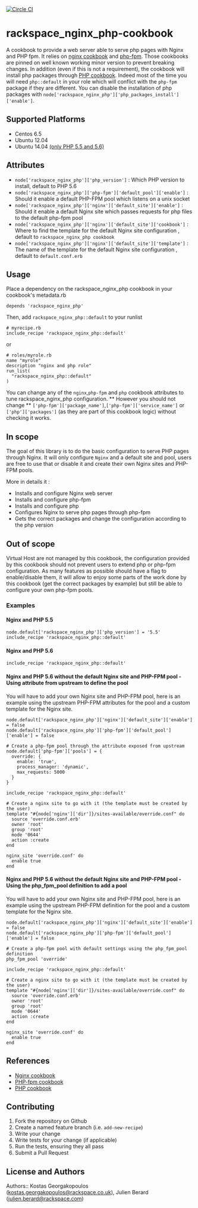 [![Circle CI](https://circleci.com/gh/rackspace-cookbooks/rackspace_nginx_php.svg?style=svg)](https://circleci.com/gh/rackspace-cookbooks/rackspace_nginx_php)

# rackspace_nginx_php-cookbook

A cookbook to provide a web server able to serve php pages with Nginx and PHP fpm.
It relies on [nginx cookbook](https://github.com/miketheman/nginx) and [php-fpm](https://github.com/yevgenko/cookbook-php-fpm). Those cookbooks are pinned on well known working minor version to prevent breaking changes.
In addition (even if this is not a requirement), the cookbook will install php packages through [PHP cookbook](https://github.com/opscode-cookbooks/php). Indeed most of the time you will need `php::default` in your role which will conflict with the `php-fpm` package if they are different.
You can disable the installation of php packages with `node['rackspace_nginx_php']['php_packages_install']['enable']`.

## Supported Platforms

* Centos 6.5
* Ubuntu 12.04
* Ubuntu 14.04 [(only PHP 5.5 and 5.6)](https://github.com/oerdnj/deb.sury.org/issues/58#issuecomment-92246112)

## Attributes

* `node['rackspace_nginx_php']['php_version']` : Which PHP version to install, default to PHP 5.6
* `node['rackspace_nginx_php']['php-fpm']['default_pool']['enable']` : Should it enable a default PHP-FPM pool which listens on a unix socket
* `node['rackspace_nginx_php']['nginx']['default_site']['enable']` : Should it enable a default Nginx site which passes requests for php files to the default php-fpm pool
* `node['rackspace_nginx_php']['nginx']['default_site']['cookbook']` : Where to find the template for the default Nginx site configuration , default to `rackspace_nginx_php cookbook`
* `node['rackspace_nginx_php']['nginx']['default_site']['template']` : The name of the template for the default Nginx site configuration , default to `default.conf.erb`

## Usage

Place a dependency on the rackspace_nginx_php cookbook in your cookbook's metadata.rb
```
depends 'rackspace_nginx_php'
```
Then, add `rackspace_nginx_php::default` to your runlist

```
# myrecipe.rb
include_recipe 'rackspace_nginx_php::default'
```

or

```
# roles/myrole.rb
name "myrole"
description "nginx and php role"
run_list(
  "rackspace_nginx_php::default"
)
```

You can change any of the `nginx`,`php-fpm` and `php` cookbook attributes to tune rackspace_nginx_php configuration.
** However you should not change ** `['php-fpm']['package_name']`,`['php-fpm']['service_name']` or `['php']['packages']` (as they are part of this cookbook logic) without checking it works.

## In scope

The goal of this library is to do the basic configuration to serve PHP pages through Nginx. It will only configure `Nginx` and a default site and pool, users are free to use that or disable it and create their own Nginx sites and PHP-FPM pools.

More in details it : 

* Installs and configure Nginx web server
* Installs and configure php-fpm
* Installs and configure php
* Configures Nginx to serve php pages through php-fpm
* Gets the correct packages and change the configuration according to the php version 

## Out of scope

Virtual Host are not managed by this cookbook, the configuration provided by this cookbook should not prevent users to extend php or php-fpm configuration. 
As many features as possible should have a flag to enable/disable them, it will allow to enjoy some parts of the work done by this cookbook (get the correct packages by example) but still be able to configure your own php-fpm pools.


### Examples
#### Nginx and PHP 5.5

```
node.default['rackspace_nginx_php']['php_version'] = '5.5'
include_recipe 'rackspace_nginx_php::default'
```

#### Nginx and PHP 5.6

```
include_recipe 'rackspace_nginx_php::default'
```

#### Nginx and PHP 5.6 without the default Nginx site and PHP-FPM pool - Using attribute from upstream to define the pool

You will have to add your own Nginx site and PHP-FPM pool, here is an example using the upstream PHP-FPM attributes for the pool and a custom template for the Nginx site.
 
```
node.default['rackspace_nginx_php']['nginx']['default_site']['enable'] = false
node.default['rackspace_nginx_php']['php-fpm']['default_pool']['enable'] = false

# Create a php-fpm pool through the attribute exposed from upstream
node.default['php-fpm']['pools'] = {
  override: {
    enable: 'true',
    process_manager: 'dynamic',
    max_requests: 5000
  }
}

include_recipe 'rackspace_nginx_php::default'

# Create a nginx site to go with it (the template must be created by the user)
template "#{node['nginx']['dir']}/sites-available/override.conf" do
  source 'override.conf.erb'
  owner 'root'
  group 'root'
  mode '0644'
  action :create
end

nginx_site 'override.conf' do
  enable true
end

```

#### Nginx and PHP 5.6 without the default Nginx site and PHP-FPM pool - Using the php_fpm_pool definition to add a pool

You will have to add your own Nginx site and PHP-FPM pool, here is an example using the upstream PHP-FPM definition for the pool and a custom template for the Nginx site.
 
```
node.default['rackspace_nginx_php']['nginx']['default_site']['enable'] = false
node.default['rackspace_nginx_php']['php-fpm']['default_pool']['enable'] = false

# Create a php-fpm pool with default settings using the php_fpm_pool definition
php_fpm_pool 'override'

include_recipe 'rackspace_nginx_php::default'

# Create a nginx site to go with it (the template must be created by the user)
template "#{node['nginx']['dir']}/sites-available/override.conf" do
  source 'override.conf.erb'
  owner 'root'
  group 'root'
  mode '0644'
  action :create
end

nginx_site 'override.conf' do
  enable true
end

```


## References

* [Nginx cookbook](https://github.com/miketheman/nginx)
* [PHP-fpm cookbook](https://github.com/yevgenko/cookbook-php-fpm)
* [PHP cookbook](https://github.com/opscode-cookbooks/php)


## Contributing

1. Fork the repository on Github
2. Create a named feature branch (i.e. `add-new-recipe`)
3. Write your change
4. Write tests for your change (if applicable)
5. Run the tests, ensuring they all pass
6. Submit a Pull Request

## License and Authors

Authors:: Kostas Georgakopoulos (kostas.georgakopoulos@rackspace.co.uk), Julien Berard (julien.berard@rackspace.com)
